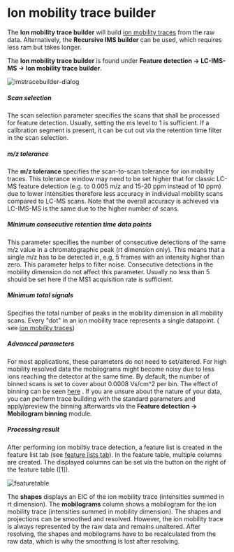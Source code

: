 # Ion mobility trace builder

The **Ion mobility trace builder** will build [ion mobility traces](ims-background-terminology#ion-mobility-traces) from the
raw data. Alternatively, the **Recursive IMS builder** can be used, which requires less ram but
takes longer.

The **Ion mobility trace builder** is found under **Feature detection → LC-IMS-MS → Ion mobility
trace builder**.

![imstracebuilder-dialog](../img/imsworkflow/imstracebuilderdialog.png)

##### Scan selection

The scan selection parameter specifies the scans that shall be processed for feature detection.
Usually, setting the ms level to 1 is sufficient. If a calibration segment is present, it can be cut
out via the retention time filter in the scan selection.

##### m/z tolerance

The **m/z tolerance** specifies the scan-to-scan tolerance for ion mobility traces. This tolerance
window may need to be set higher that for classic LC-MS feature detection (e.g. to 0.005 m/z and
15-20 ppm instead of 10 ppm) due to lower intensities therefore less accuracy in individual mobility
scans compared to LC-MS scans. Note that the overall accuracy is achieved via LC-IMS-MS is the same
due to the higher number of scans.

##### Minimum consecutive retention time data points

This parameter specifies the number of consecutive detections of the same m/z value in a
chromatographic peak (rt dimension only). This means that a single m/z has to be detected in, e.g, 5
frames with an intensity higher than zero. This parameter helps to filter noise. Consecutive
detections in the mobility dimension do not affect this parameter. Usually no less than 5 should be
set here if the MS1 acquisition rate is sufficient.

##### Minimum total signals

Specifies the total number of peaks in the mobility dimension in all mobility scans. Every "dot" in
an ion mobility trace represents a single datapoint. (
see [ion mobility traces](ims-background-terminology#ion-mobility-traces))

##### Advanced parameters

For most applications, these parameters do not need to set/altered. For high mobility resolved data
the mobilograms might become noisy due to less ions reaching the detector at the same time. By
default, the number of binned scans is set to cover about 0.0008 Vs/cm^2 per bin. The effect of
binning can be
seen [here](../img/imsworkflow/binnedmobilogram.png)
. If you are unsure about the nature of your data, you can perform trace building with the standard
parameters and apply/preview the binning afterwards via the **Feature detection → Mobilogram
binning** module.

##### Processing result

After performing ion mobiltiy trace detection, a feature list is created in the feature list tab
(see [feature lists tab](../Main-window-overview.md#ms-data-files-and-feature-lists-tab)). In the
feature table, multiple columns are created. The displayed columns can be set via the button on the
right of the feature table ([1]).

![featuretable](../img/imsworkflow/featuretable.png)

The **shapes** displays an EIC of the ion mobility trace (intensities summed in rt dimension). The
**mobilograms** column shows a mobilogram for the ion mobility trace (intensities summed in mobility
dimension). The shapes and projections can be smoothed and resolved. However, the ion mobility trace
is always represented by the raw data and remains unaltered. After resolving, the shapes and
mobilograms have to be recalculated from the raw data, which is why the smoothing is lost after
resolving.
